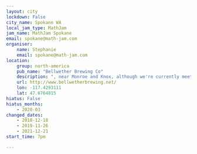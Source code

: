 ```yaml
---
layout: city
lockdown: False
city_name: Spokane WA
local_jam_type: MathJam
jam_name: MathJam Spokane
email: spokane@math-jam.com
organiser:
    name: Stephanie
    email: spokane@math-jam.com
location:
    group: north-america
    pub_name: "Bellwether Brewing Co"
    description: ", near Monroe and Knox, although we're currently meeting on Zoom instead"
    url: http://www.bellwetherbrewing.net/
    lon: -117.4293111
    lat: 47.6764815
hiatus: False
hiatus_months:
    - 2020-03
changed_dates:
    - 2018-12-18
    - 2019-11-26
    - 2021-12-21
start_time: 7pm

---
```

